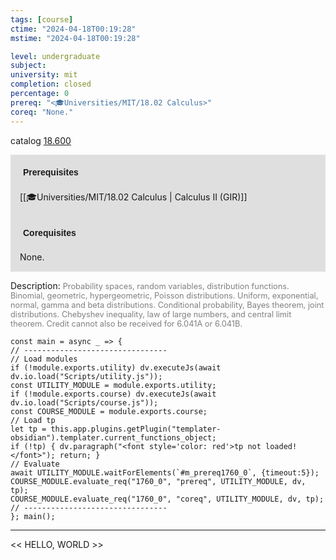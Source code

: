 ```yaml
---
tags: [course]
ctime: "2024-04-18T00:19:28"
mstime: "2024-04-18T00:19:28"

level: undergraduate
subject: 
university: mit
completion: closed
percentage: 0
prereq: "<🎓Universities/MIT/18.02 Calculus>"
coreq: "None."
---
```


catalog [18.600](http://student.mit.edu/catalog/m18b.html#18.600)

<span style="display: block; padding: 15px; background-color: rgb(100, 100, 100, 0.2);"><font id="m_prereq1760_0" style="display: block; font-family: Arial, sans-serif; font-weight: bold; padding: 5px">Prerequisites</font><br><span id="prereq1760_0">[[🎓Universities/MIT/18.02 Calculus | Calculus II (GIR)]]</span></span>
<span style="display: block; padding: 15px; background-color: rgb(100, 100, 100, 0.2);"><font id="m_coreq1760_0" style="display: block; font-family: Arial, sans-serif; font-weight: bold; padding: 5px">Corequisites</font><br><span id="coreq1760_0">None.</span></span>

<font style="">Description:</font>
<font style="color: grey; font-size: 0.8rem;">Probability spaces, random variables, distribution functions. Binomial, geometric, hypergeometric, Poisson distributions. Uniform, exponential, normal, gamma and beta distributions. Conditional probability, Bayes theorem, joint distributions. Chebyshev inequality, law of large numbers, and central limit theorem. Credit cannot also be received for 6.041A or 6.041B.</font>

```dataviewjs
const main = async _ => {
// --------------------------------
// Load modules
if (!module.exports.utility) dv.executeJs(await dv.io.load("Scripts/utility.js"));
const UTILITY_MODULE = module.exports.utility;
if (!module.exports.course) dv.executeJs(await dv.io.load("Scripts/course.js"));
const COURSE_MODULE = module.exports.course;
// Load tp
let tp = this.app.plugins.getPlugin("templater-obsidian").templater.current_functions_object;
if (!tp) { dv.paragraph("<font style='color: red'>tp not loaded!</font>"); return; }
// Evaluate
await UTILITY_MODULE.waitForElements(`#m_prereq1760_0`, {timeout:5});
COURSE_MODULE.evaluate_req("1760_0", "prereq", UTILITY_MODULE, dv, tp);
COURSE_MODULE.evaluate_req("1760_0", "coreq", UTILITY_MODULE, dv, tp);
// --------------------------------
}; main();
```

---

<< HELLO, WORLD >>
